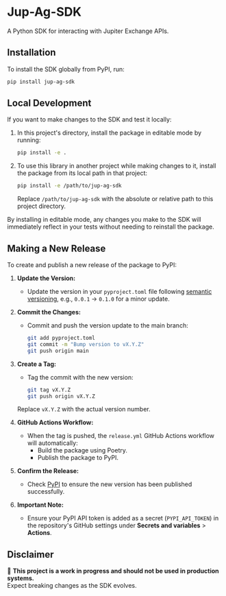 # **Jup-Ag-SDK**

A Python SDK for interacting with Jupiter Exchange APIs.

## **Installation**
To install the SDK globally from PyPI, run:
```sh
pip install jup-ag-sdk
```

## **Local Development**
If you want to make changes to the SDK and test it locally:

1. In this project's directory, install the package in editable mode by running:
   ```sh
   pip install -e .
   ```

2. To use this library in another project while making changes to it, install the package from its local path in that project:
   ```sh
   pip install -e /path/to/jup-ag-sdk
   ```

   Replace `/path/to/jup-ag-sdk` with the absolute or relative path to this project directory.

By installing in editable mode, any changes you make to the SDK will immediately reflect in your tests without needing to reinstall the package.

## **Making a New Release**
To create and publish a new release of the package to PyPI:

1. **Update the Version:**
   - Update the version in your `pyproject.toml` file following [semantic versioning](https://semver.org/), e.g., `0.0.1` → `0.1.0` for a minor update.

2. **Commit the Changes:**
   - Commit and push the version update to the main branch:
     ```sh
     git add pyproject.toml
     git commit -m "Bump version to vX.Y.Z"
     git push origin main
     ```

3. **Create a Tag:**
   - Tag the commit with the new version:
     ```sh
     git tag vX.Y.Z
     git push origin vX.Y.Z
     ```

   Replace `vX.Y.Z` with the actual version number.

4. **GitHub Actions Workflow:**
   - When the tag is pushed, the `release.yml` GitHub Actions workflow will automatically:
      - Build the package using Poetry.
      - Publish the package to PyPI.

5. **Confirm the Release:**
   - Check [PyPI](https://pypi.org/) to ensure the new version has been published successfully.

6. **Important Note:**
   - Ensure your PyPI API token is added as a secret (`PYPI_API_TOKEN`) in the repository's GitHub settings under **Secrets and variables** > **Actions**.

## **Disclaimer**
🚨 **This project is a work in progress and should not be used in production systems.**  
Expect breaking changes as the SDK evolves.